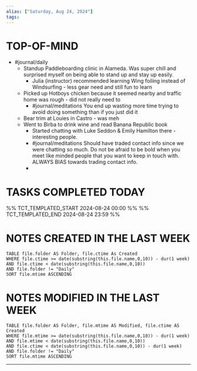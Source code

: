 ```yaml
---
alias: ["Saturday, Aug 24, 2024"]
tags: 
---
```



# TOP-OF-MIND
- #journal/daily 
	- Standup Paddleboarding clinic in Alameda. Was super chill and surprised myself on being able to stand up and stay up easily.
		- Julia (instructor) recommended learning Wing foiling instead of Windsurfing - less gear need and still fun to learn
	- Picked up Hotboys chicken because it seemed nearby and traffic home was rough - did not really need to
		- #journal/meditations You end up wasting more time trying to avoid doing something than if you just did it
	- Bear trim at Louies in Castro - was meh
	- Went to Birba to drink wine and read Banana Republic book
		- Started chatting with Luke Seddon & Emily Hamilton there - interesting people. 
		- #journal/meditations Should have traded contact info since we were chatting so much. Do not be afraid to be bold when you meet like minded people that you want to keep in touch with. ALWAYS BIAS towards trading contact info.
		- 

# TASKS COMPLETED TODAY
%% TCT_TEMPLATED_START 2024-08-24 00:00 %%
%% TCT_TEMPLATED_END 2024-08-24 23:59 %%


# NOTES CREATED IN THE LAST WEEK
``` dataview
TABLE file.folder AS Folder, file.ctime As Created
WHERE file.ctime >= date(substring(this.file.name,0,10)) - dur(1 week) 
AND file.ctime < date(substring(this.file.name,0,10)) 
AND file.folder != "Daily"
SORT file.mtime ASCENDING
```

# NOTES MODIFIED IN THE LAST WEEK
``` dataview
TABLE file.folder AS Folder, file.mtime AS Modified, file.ctime AS Created
WHERE file.mtime >= date(substring(this.file.name,0,10)) - dur(1 week)
AND file.mtime < date(substring(this.file.name,0,10))
AND file.ctime < date(substring(this.file.name,0,10)) - dur(1 week)
AND file.folder != "Daily"
SORT file.mtime ASCENDING
```
---
